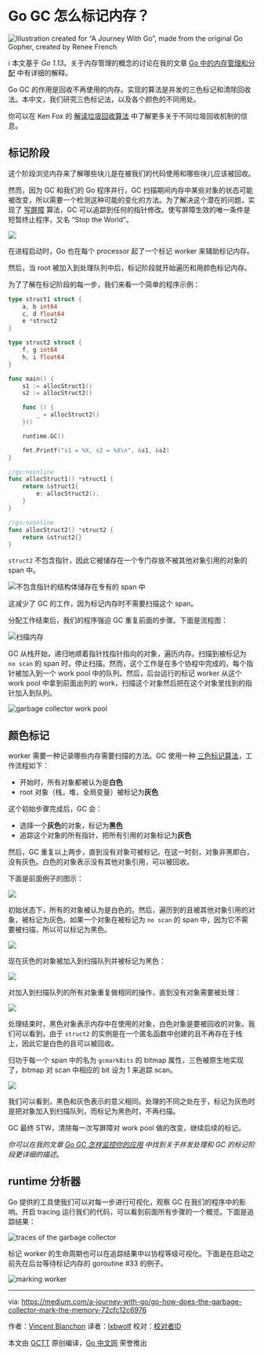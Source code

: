 # Go GC 怎么标记内存？

![Illustration created for “A Journey With Go”, made from the original Go Gopher, created by Renee French](https://raw.githubusercontent.com/studygolang/gctt-images2/master/20191103-Go-How-Does-the-Garbage-Collector-Mark-the-Memory/00.png)

ℹ️ 本文基于 *Go 1.13*。关于内存管理的概念的讨论在我的文章 [Go 中的内存管理和分配](https://medium.com/a-journey-with-go/go-memory-management-and-allocation-a7396d430f44) 中有详细的解释。

Go GC 的作用是回收不再使用的内存。实现的算法是并发的三色标记和清除回收法。本中文，我们研究三色标记法，以及各个颜色的不同用处。

你可以在 Ken Fox 的 [解读垃圾回收算法](https://spin.atomicobject.com/2014/09/03/visualizing-garbage-collection-algorithms/) 中了解更多关于不同垃圾回收机制的信息。

## 标记阶段

这个阶段浏览内存来了解哪些块儿是在被我们的代码使用和哪些块儿应该被回收。

然而，因为 GC 和我们的 Go 程序并行，GC 扫描期间内存中某些对象的状态可能被改变，所以需要一个检测这种可能的变化的方法。为了解决这个潜在的问题，实现了 [写屏障](https://en.wikipedia.org/wiki/Write_barrier) 算法，GC 可以追踪到任何的指针修改。使写屏障生效的唯一条件是短暂终止程序，又名 “Stop the World”。

![](https://raw.githubusercontent.com/studygolang/gctt-images2/master/20191103-Go-How-Does-the-Garbage-Collector-Mark-the-Memory/01.png)

在进程启动时，Go 也在每个 processor 起了一个标记 worker 来辅助标记内存。

然后，当 root 被加入到处理队列中后，标记阶段就开始遍历和用颜色标记内存。

为了了解在标记阶段的每一步，我们来看一个简单的程序示例：

```go
type struct1 struct {
	a, b int64
	c, d float64
	e *struct2
}

type struct2 struct {
	f, g int64
	h, i float64
}

func main() {
	s1 := allocStruct1()
	s2 := allocStruct2()

	func () {
		_ = allocStruct2()
	}()

	runtime.GC()

	fmt.Printf("s1 = %X, s2 = %X\n", &s1, &s2)
}

//go:noinline
func allocStruct1() *struct1 {
	return &struct1{
		e: allocStruct2(),
	}
}

//go:noinline
func allocStruct2() *struct2 {
	return &struct2{}
}
```

`struct2` 不包含指针，因此它被储存在一个专门存放不被其他对象引用的对象的 span 中。

![不包含指针的结构体储存在专有的 span 中](https://raw.githubusercontent.com/studygolang/gctt-images2/master/20191103-Go-How-Does-the-Garbage-Collector-Mark-the-Memory/02.png)

这减少了 GC 的工作，因为标记内存时不需要扫描这个 span。

分配工作结束后，我们的程序强迫 GC 重复前面的步骤。下面是流程图：

![扫描内存](https://raw.githubusercontent.com/studygolang/gctt-images2/master/20191103-Go-How-Does-the-Garbage-Collector-Mark-the-Memory/03.png)

GC 从栈开始，递归地顺着指针找指针指向的对象，遍历内存。扫描到被标记为 `no scan` 的 span 时，停止扫描。然而，这个工作是在多个协程中完成的，每个指针被加入到一个 work pool 中的队列。然后，后台运行的标记 worker 从这个 work pool 中拿到前面出列的 work，扫描这个对象然后把在这个对象里找到的指针加入到队列。

![garbage collector work pool](https://raw.githubusercontent.com/studygolang/gctt-images2/master/20191103-Go-How-Does-the-Garbage-Collector-Mark-the-Memory/04.png)

## 颜色标记

worker 需要一种记录哪些内存需要扫描的方法。GC 使用一种 [三色标记算法](https://en.wikipedia.org/wiki/Tracing_garbage_collection#Tri-color_marking)，工作流程如下：

- 开始时，所有对象都被认为是**白色**
- root 对象（栈，堆，全局变量）被标记为**灰色**

这个初始步骤完成后，GC 会：

- 选择一个**灰色**的对象，标记为**黑色**
- 追踪这个对象的所有指针，把所有引用的对象标记为**灰色**

然后，GC 重复以上两步，直到没有对象可被标记。在这一时刻，对象非黑即白，没有灰色。白色的对象表示没有其他对象引用，可以被回收。

下面是前面例子的图示：

![](https://raw.githubusercontent.com/studygolang/gctt-images2/master/20191103-Go-How-Does-the-Garbage-Collector-Mark-the-Memory/05.png)

初始状态下，所有的对象被认为是白色的。然后，遍历到的且被其他对象引用的对象，被标记为灰色。如果一个对象在被标记为 `no scan` 的 span 中，因为它不需要被扫描，所以可以标记为黑色。

![](https://raw.githubusercontent.com/studygolang/gctt-images2/master/20191103-Go-How-Does-the-Garbage-Collector-Mark-the-Memory/06.png)

现在灰色的对象被加入到扫描队列并被标记为黑色：

![](https://raw.githubusercontent.com/studygolang/gctt-images2/master/20191103-Go-How-Does-the-Garbage-Collector-Mark-the-Memory/07.png)

对加入到扫描队列的所有对象重复做相同的操作，直到没有对象需要被处理：

![](https://raw.githubusercontent.com/studygolang/gctt-images2/master/20191103-Go-How-Does-the-Garbage-Collector-Mark-the-Memory/08.png)

处理结束时，黑色对象表示内存中在使用的对象，白色对象是要被回收的对象。我们可以看到，由于 `struct2` 的实例是在一个匿名函数中创建的且不再存在于栈上，因此它是白色的且可以被回收。

归功于每一个 span 中的名为 `gcmarkBits` 的 bitmap 属性，三色被原生地实现了，bitmap 对 scan 中相应的 bit 设为 1 来追踪 scan。

![](https://raw.githubusercontent.com/studygolang/gctt-images2/master/20191103-Go-How-Does-the-Garbage-Collector-Mark-the-Memory/09.png)

我们可以看到，黑色和灰色表示的意义相同。处理的不同之处在于，标记为灰色时是把对象加入到扫描队列，而标记为黑色时，不再扫描。

GC 最终 STW，清除每一次写屏障对 work pool 做的改变，继续后续的标记。

*你可以在我的文章 [Go GC 怎样监控你的应用](https://medium.com/a-journey-with-go/go-how-does-the-garbage-collector-watch-your-application-dbef99be2c35) 中找到关于并发处理和 GC 的标记阶段更详细的描述*。

## runtime 分析器

Go 提供的工具使我们可以对每一步进行可视化，观察 GC 在我们的程序中的影响。开启 tracing 运行我们的代码，可以看到前面所有步骤的一个概览。下面是追踪结果：

![traces of the garbage collector](https://raw.githubusercontent.com/studygolang/gctt-images2/master/20191103-Go-How-Does-the-Garbage-Collector-Mark-the-Memory/10.png)

标记 worker 的生命周期也可以在追踪结果中以协程等级可视化。下面是在启动之前先在后台等待标记内存的 goroutine #33 的例子。

![marking worker](https://raw.githubusercontent.com/studygolang/gctt-images2/master/20191103-Go-How-Does-the-Garbage-Collector-Mark-the-Memory/11.png)



----------------

via: https://medium.com/a-journey-with-go/go-how-does-the-garbage-collector-mark-the-memory-72cfc12c6976

作者：[Vincent Blanchon](https://medium.com/@blanchon.vincent) 译者：[lxbwolf](https://github.com/lxbwolf) 校对：[校对者ID](https://github.com/校对者ID)

本文由 [GCTT](https://github.com/studygolang/GCTT) 原创编译，[Go 中文网](https://studygolang.com/) 荣誉推出
